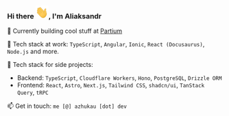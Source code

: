 ### Hi there <img src="https://raw.githubusercontent.com/azhukau-dev/azhukau-dev/main/assets/wave.gif" width="30px" height="30px" />, I'm Aliaksandr

🔭 Currently building cool stuff at [Partium](https://partium.io/)

🧰 Tech stack at work: `TypeScript`, `Angular`, `Ionic`, `React (Docusaurus)`, `Node.js` and more.

🧰 Tech stack for side projects:
- Backend: `TypeScript`, `Cloudflare Workers`, `Hono`, `PostgreSQL`, `Drizzle ORM`
- Frontend: `React`, `Astro`, `Next.js`, `Tailwind CSS`, `shadcn/ui`, `TanStack Query`, `tRPC`

📫 Get in touch: `me [@] azhukau [dot] dev`